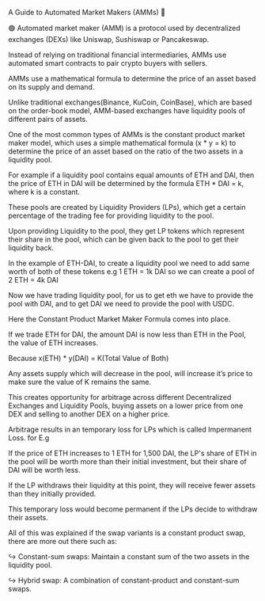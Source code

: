 A Guide to Automated Market Makers (AMMs) 💱

🟢 Automated market maker (AMM) is a protocol used by decentralized exchanges (DEXs) like Uniswap, Sushiswap or Pancakeswap. 

Instead of relying on traditional financial intermediaries, AMMs use automated smart contracts to pair crypto buyers with sellers.

AMMs use a mathematical formula to determine the price of an asset based on its supply and demand.

Unlike traditional exchanges(Binance, KuCoin, CoinBase), which are based on the order-book model, AMM-based exchanges have liquidity pools of different pairs of assets. 

One of the most common types of AMMs is the constant product market maker model, which uses a simple mathematical formula (x * y = k) to determine the price of an 
asset based on the ratio of the two assets in a liquidity pool.

For example if a liquidity pool contains equal amounts of ETH and DAI, then the price of ETH in DAI will be determined by the formula ETH * DAI = k, where k is a 
constant.

These pools are created by Liquidity Providers (LPs), which get a certain percentage of the trading fee for providing liquidity to the pool. 

Upon providing Liquidity to the pool, they get LP tokens which represent their share in the pool, which can be given back to the pool to get their liquidity back.

In the example of ETH-DAI, to create a liquidity pool we need to add same worth of both of these tokens e.g 1 ETH = 1k DAI so we can create a pool of 2 ETH = 4k DAI


Now we have trading liquidity pool, for us to get eth we have to provide the pool with DAI, and to get DAI we need to provide the pool with USDC.

Here the Constant Product Market Maker Formula comes into place.

If we trade ETH for DAI, the amount DAI is now less than ETH in the Pool, the value of ETH increases.

Because x(ETH) * y(DAI) = K(Total Value of Both)

Any assets supply which will decrease in the pool, will increase it’s price to make sure the value of K remains the same.

This creates opportunity for arbitrage across different Decentralized Exchanges and Liquidity Pools, buying assets on a lower price from one DEX and selling to 
another DEX on a higher price.

Arbitrage results in an temporary loss for LPs which is called Impermanent Loss. for E.g

If the price of ETH increases to 1 ETH for 1,500 DAI, the LP's share of ETH in the pool will be worth more than their initial investment, but their share of DAI 
will be worth less. 

If the LP withdraws their liquidity at this point, they will receive fewer assets than they initially provided.

This temporary loss would become permanent if the LPs decide to withdraw their assets. 

All of this was explained if the swap variants is a constant product swap, there are more out there such as:

↪ Constant-sum swaps: Maintain a constant sum of the two assets in the liquidity pool.

↪ Hybrid swap: A combination of constant-product and constant-sum swaps.
